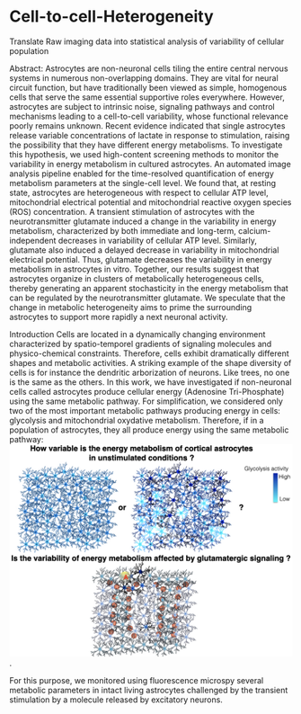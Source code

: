 # Cell-to-cell-Heterogeneity
 Translate Raw imaging data into statistical analysis of variability of cellular population

Abstract:
Astrocytes are non-neuronal cells tiling the entire central nervous systems in numerous non-overlapping domains. They are vital for neural circuit function, but have traditionally been viewed as simple, homogenous cells that serve the same essential supportive roles everywhere. However, astrocytes are subject to intrinsic noise, signaling pathways and control mechanisms leading to a cell-to-cell variability, whose functional relevance poorly remains unknown. Recent evidence indicated that single astrocytes release variable concentrations of lactate in response to stimulation, raising the possibility that they have different energy metabolisms.
To investigate this hypothesis, we used high-content screening methods to monitor the variability in energy metabolism in cultured astrocytes. An automated image analysis pipeline enabled for the time-resolved quantification of energy metabolism parameters at the single-cell level. We found that, at resting state, astrocytes are heterogeneous with respect to cellular ATP level, mitochondrial electrical potential and mitochondrial reactive oxygen species (ROS) concentration. A transient stimulation of astrocytes with the neurotransmitter glutamate induced a change in the variability in energy metabolism, characterized by both immediate and long-term, calcium-independent decreases in variability of cellular ATP level. Similarly, glutamate also induced a delayed decrease in variability in mitochondrial electrical potential. Thus, glutamate decreases the variability in energy metabolism in astrocytes in vitro.
Together, our results suggest that astrocytes organize in clusters of metabolically heterogeneous cells, thereby generating an apparent stochasticity in the energy metabolism that can be regulated by the neurotransmitter glutamate. We speculate that the change in metabolic heterogeneity aims to prime the surrounding astrocytes to support more rapidly a next neuronal activity.

Introduction
Cells are located in a dynamically changing environment characterized by spatio-temporel gradients of signaling molecules and physico-chemical constraints. Therefore, cells exhibit dramatically different shapes and metabolic activities. A striking example of the shape diversity of cells is for instance the dendritic arborization of neurons. Like trees, no one is the same as the others.
In this work, we have investigated if non-neuronal cells called astrocytes produce cellular energy (Adenosine Tri-Phosphate) using the same metabolic pathway. For simplification, we considered only two of the most important metabolic pathways producing energy in cells: glycolysis and mitochondrial oxydative metabolism. Therefore, if in a population of astrocytes, they all produce energy using the same metabolic pathway:
![Fig. 1](Figure_1.jpeg).

For this purpose, we monitored using fluorescence microspy several metabolic parameters in intact living astrocytes challenged by the transient stimulation by a molecule released by excitatory neurons.